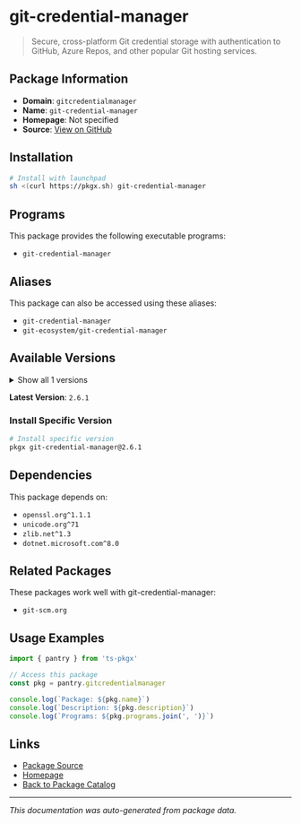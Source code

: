# git-credential-manager

> Secure, cross-platform Git credential storage with authentication to GitHub, Azure Repos, and other popular Git hosting services.

## Package Information

- **Domain**: `gitcredentialmanager`
- **Name**: `git-credential-manager`
- **Homepage**: Not specified
- **Source**: [View on GitHub](https://github.com/pkgxdev/pantry/tree/main/projects/github.com/git-ecosystem/git-credential-manager/package.yml)

## Installation

```bash
# Install with launchpad
sh <(curl https://pkgx.sh) git-credential-manager
```

## Programs

This package provides the following executable programs:

- `git-credential-manager`

## Aliases

This package can also be accessed using these aliases:

- `git-credential-manager`
- `git-ecosystem/git-credential-manager`

## Available Versions

<details>
<summary>Show all 1 versions</summary>

- `2.6.1`

</details>

**Latest Version**: `2.6.1`

### Install Specific Version

```bash
# Install specific version
pkgx git-credential-manager@2.6.1
```

## Dependencies

This package depends on:

- `openssl.org^1.1.1`
- `unicode.org^71`
- `zlib.net^1.3`
- `dotnet.microsoft.com^8.0`

## Related Packages

These packages work well with git-credential-manager:

- `git-scm.org`

## Usage Examples

```typescript
import { pantry } from 'ts-pkgx'

// Access this package
const pkg = pantry.gitcredentialmanager

console.log(`Package: ${pkg.name}`)
console.log(`Description: ${pkg.description}`)
console.log(`Programs: ${pkg.programs.join(', ')}`)
```

## Links

- [Package Source](https://github.com/pkgxdev/pantry/tree/main/projects/github.com/git-ecosystem/git-credential-manager/package.yml)
- [Homepage](#)
- [Back to Package Catalog](../package-catalog.md)

---

*This documentation was auto-generated from package data.*
